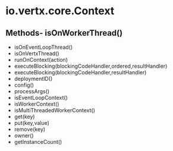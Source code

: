 # io.vertx.core.Context
## Methods- isOnWorkerThread()
- isOnEventLoopThread()
- isOnVertxThread()
- runOnContext(action)
- executeBlocking(blockingCodeHandler,ordered,resultHandler)
- executeBlocking(blockingCodeHandler,resultHandler)
- deploymentID()
- config()
- processArgs()
- isEventLoopContext()
- isWorkerContext()
- isMultiThreadedWorkerContext()
- get(key)
- put(key,value)
- remove(key)
- owner()
- getInstanceCount()
